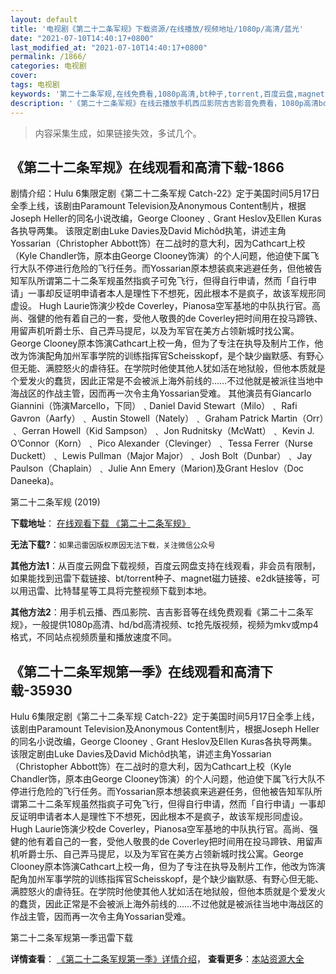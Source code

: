 ```yaml
---
layout: default
title: '电视剧《第二十二条军规》下载资源/在线播放/视频地址/1080p/高清/蓝光'
date: "2021-07-10T14:40:17+0800"
last_modified_at: "2021-07-10T14:40:17+0800"
permalink: /1866/
categories: 电视剧
cover:
tags: 电视剧
keywords: '第二十二条军规,在线免费看,1080p高清,bt种子,torrent,百度云盘,magnet,磁力链,迅雷下载资源'
description: '《第二十二条军规》在线云播放手机西瓜影院吉吉影音免费看，1080p高清bd/hd未删减完整版和tc抢先枪版，mkv/mp4格式，附带bt/torrent种子、magnet/磁力链、百度云盘、网盘资源迅雷下载链接'
---
```


>内容采集生成，如果链接失效，多试几个。


## 《第二十二条军规》在线观看和高清下载-1866

剧情介绍：Hulu 6集限定剧《第二十二条军规 Catch-22》定于美国时间5月17日全季上线，该剧由Paramount Television及Anonymous Content制片，根据Joseph Heller的同名小说改编，George Clooney﹑Grant Heslov及Ellen Kuras各执导两集。 该限定剧由Luke Davies及David Michôd执笔，讲述主角Yossarian（Christopher Abbott饰）在二战时的意大利，因为Cathcart上校（Kyle Chandler饰，原本由George Clooney饰演）的个人问题，他迫使下属飞行大队不停进行危险的飞行任务。而Yossarian原本想装疯来逃避任务，但他被告知军队所谓第二十二条军规虽然指疯子可免飞行，但得自行申请，然而「自行申请」一事却反证明申请者本人是理性下不想死，因此根本不是疯子，故该军规形同虚设。 Hugh Laurie饰演少校de Coverley，Pianosa空军基地的中队执行官。高尚、强健的他有着自己的一套，受他人敬畏的de Coverley把时间用在投马蹄铁、用留声机听爵士乐、自己弄马提尼，以及为军官在美方占领新城时找公寓。George Clooney原本饰演Cathcart上校一角，但为了专注在执导及制片工作，他改为饰演配角加州军事学院的训练指挥官Scheisskopf，是个缺少幽默感、有野心但无能、满腔怒火的虐待狂。在学院时他使其他人犹如活在地狱般，但他本质就是个爱发火的蠢货，因此正常是不会被派上海外前线的……不过他就是被派往当地中海战区的作战主管，因而再一次令主角Yossarian受难。 其他演员有Giancarlo Giannini（饰演Marcello，下同）﹑Daniel David Stewart（Milo）﹑ Rafi Gavron（Aarfy）﹑ Austin Stowell（Nately）﹑ Graham Patrick Martin（Orr）﹑ Gerran Howell（Kid Sampson）﹑ Jon Rudnitsky（McWatt）﹑ Kevin J. O’Connor（Korn）﹑ Pico Alexander（Clevinger）﹑ Tessa Ferrer（Nurse Duckett）﹑ Lewis Pullman（Major Major）﹑ Josh Bolt（Dunbar）﹑ Jay Paulson（Chaplain）﹑ Julie Ann Emery（Marion)及Grant Heslov（Doc Daneeka)。


第二十二条军规 (2019)

**下载地址**： [在线观看下载 《第二十二条军规》](https://www.btbtdy.me/btdy/dy15648.html) 


**无法下载?**：`如果迅雷因版权原因无法下载，关注微信公众号 `

**其他方法1**：从百度云网盘下载视频，百度云网盘支持在线观看，非会员有限制，如果能找到迅雷下载链接、bt/torrent种子、magnet磁力链接、e2dk链接等，可以用迅雷、比特彗星等工具将完整视频下载到本地。

**其他方法2**：用手机云播、西瓜影院、吉吉影音等在线免费观看《第二十二条军规》，一般提供1080p高清、hd/bd高清视频、tc抢先版视频，视频为mkv或mp4格式，不同站点视频质量和播放速度不同。


## 《第二十二条军规第一季》在线观看和高清下载-35930

Hulu 6集限定剧《第二十二条军规 Catch-22》定于美国时间5月17日全季上线，该剧由Paramount Television及Anonymous Content制片，根据Joseph Heller的同名小说改编，George Clooney﹑Grant Heslov及Ellen Kuras各执导两集。　　该限定剧由Luke Davies及David Michôd执笔，讲述主角Yossarian（Christopher Abbott饰）在二战时的意大利，因为Cathcart上校（Kyle Chandler饰，原本由George Clooney饰演）的个人问题，他迫使下属飞行大队不停进行危险的飞行任务。而Yossarian原本想装疯来逃避任务，但他被告知军队所谓第二十二条军规虽然指疯子可免飞行，但得自行申请，然而「自行申请」一事却反证明申请者本人是理性下不想死，因此根本不是疯子，故该军规形同虚设。　　Hugh Laurie饰演少校de Coverley，Pianosa空军基地的中队执行官。高尚、强健的他有着自己的一套，受他人敬畏的de Coverley把时间用在投马蹄铁、用留声机听爵士乐、自己弄马提尼，以及为军官在美方占领新城时找公寓。George Clooney原本饰演Cathcart上校一角，但为了专注在执导及制片工作，他改为饰演配角加州军事学院的训练指挥官Scheisskopf，是个缺少幽默感、有野心但无能、满腔怒火的虐待狂。在学院时他使其他人犹如活在地狱般，但他本质就是个爱发火的蠢货，因此正常是不会被派上海外前线的……不过他就是被派往当地中海战区的作战主管，因而再一次令主角Yossarian受难。


第二十二条军规第一季迅雷下载

**详情查看**： [《第二十二条军规第一季》详情介绍](/movie/35930/)， **查看更多**：[本站资源大全](/movie/t/all/)

